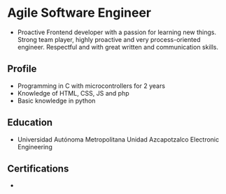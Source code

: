 <h1>Agile Software Engineer</h1>

<ul>
<li><p>Proactive Frontend developer with a passion for learning new things. Strong team player, highly proactive and very process-oriented engineer. Respectful and with great written and communication skills.</p></li>
  
</ul>
<h2>Profile</h2>
<ul>
<li>Programming in C with microcontrollers for 2 years</li>
<li>Knowledge of HTML, CSS, JS and php</li>
<li>Basic knowledge in python</li>
</ul>

<h2>Education</h2>
<ul>
<li>Universidad Autónoma Metropolitana Unidad Azcapotzalco Electronic Engineering</li>
</ul>

<h2>Certifications</h2>
<ul>
<li></li>
</ul>




<!--
**josafath597/josafath597** is a ✨ _special_ ✨ repository because its `README.md` (this file) appears on your GitHub profile.

Here are some ideas to get you started:

- 🔭 I’m currently working on ...
- 🌱 I’m currently learning ...
- 👯 I’m looking to collaborate on ...
- 🤔 I’m looking for help with ...
- 💬 Ask me about ...
- 📫 How to reach me: ...
- 😄 Pronouns: ...
- ⚡ Fun fact: ...
-->
